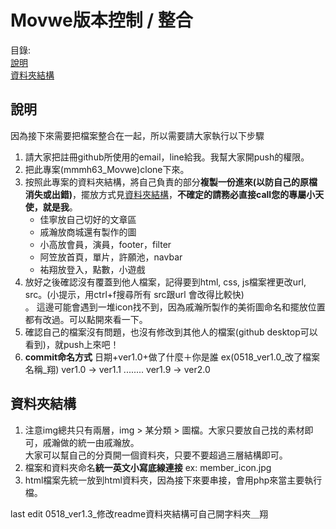 # Movwe版本控制 / 整合
目錄: <br>
[說明](#說明)<br>
[資料夾結構](#資料夾結構)
## 說明
因為接下來需要把檔案整合在一起，所以需要請大家執行以下步驟<br>
1. 請大家把註冊github所使用的email，line給我。我幫大家開push的權限。
2. 把此專案(mmmh63_Movwe)clone下來。
3. 按照此專案的資料夾結構，將自己負責的部分**複製一份進來(以防自己的原檔消失或出錯)**，擺放方式見[資料夾結構](#資料夾結構)，**不確定的請務必直接call您的專屬小天使，就是我**。
   * 佳寧放自己切好的文章區
   * 戚瀚放商城還有製作的圖
   * 小高放會員，演員，footer，filter
   * 阿笠放首頁，單片，許願池，navbar
   * 祐翔放登入，點數，小遊戲
4. 放好之後確認沒有覆蓋到他人檔案，記得要到html, css, js檔案裡更改url, src。(小提示，用ctrl+f搜尋所有 src跟url 會改得比較快)<br>。
這邊可能會遇到一堆icon找不到，因為戚瀚所製作的美術圖命名和擺放位置都有改過。可以點開來看一下。
5. 確認自己的檔案沒有問題，也沒有修改到其他人的檔案(github desktop可以看到)，就push上來吧！
6. **commit命名方式** 日期+ver1.0+做了什麼＋你是誰 ex(0518_ver1.0_改了檔案名稱_翔)
ver1.0 -> ver1.1 ........ ver1.9 -> ver2.0

## 資料夾結構
1. 注意img總共只有兩層，img > 某分類 > 圖檔。大家只要放自己找的素材即可，戚瀚做的統一由戚瀚放。<br>
大家可以幫自己的分頁開一個資料夾，只要不要超過三層結構即可。
2. 檔案和資料夾命名**統一英文小寫底線連接** ex: member_icon.jpg
3. html檔案先統一放到html資料夾，因為接下來要串接，會用php來當主要執行檔。

last edit 0518_ver1.3_修改readme資料夾結構可自己開字料夾＿翔
